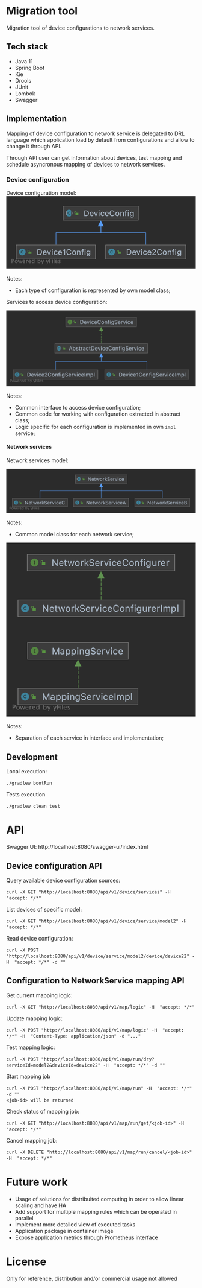 # Migration tool

Migration tool of device configurations to network services.

## Tech stack

  * Java 11
  * Spring Boot
  * Kie
  * Drools
  * JUnit
  * Lombok
  * Swagger

## Implementation

Mapping of device configuration to network service is delegated to DRL language
which application load by default from configurations and allow to change it through API.

Through API user can get information about devices, test mapping and schedule asyncronous mapping of devices to network services.

### Device configuration

Device configuration model:
![](./docs/diagrams/model-devices.png)

Notes:
  * Each type of configuration is represented by own model class;

Services to access device configuration:

![](./docs/diagrams/model-configuration-services.png)

Notes:
  * Common interface to access device configuration;
  * Common code for working with configuration extracted in abstract class;
  * Logic specific for each configuration is implemented in own `impl` service;

#### Network services

Network services model:

![](./docs/diagrams/network-service.png)

Notes:
  * Common model class for each network service;

![](./docs/diagrams/network-services-services.png)

Notes:
  * Separation of each service in interface and implementation;


## Development

Local execution:
```
./gradlew bootRun
```



Tests execution
```
./gradlew clean test
```

# API

Swagger UI:
http://localhost:8080/swagger-ui/index.html

## Device configuration API

Query available device configuration sources:
```
curl -X GET "http://localhost:8080/api/v1/device/services" -H  "accept: */*"
```

List devices of specific model:
```
curl -X GET "http://localhost:8080/api/v1/device/service/model2" -H  "accept: */*"
```

Read device configuration:
```
curl -X POST "http://localhost:8080/api/v1/device/service/model2/device/device22" -H  "accept: */*" -d ""
```

## Configuration to NetworkService mapping API

Get current mapping logic:
```
curl -X GET "http://localhost:8080/api/v1/map/logic" -H  "accept: */*"
```

Update mapping logic:
```
curl -X POST "http://localhost:8080/api/v1/map/logic" -H  "accept: */*" -H  "Content-Type: application/json" -d "..."
```

Test mapping logic:
```
curl -X POST "http://localhost:8080/api/v1/map/run/dry?serviceId=model2&deviceId=device22" -H  "accept: */*" -d ""

```

Start mapping job
```
curl -X POST "http://localhost:8080/api/v1/map/run" -H  "accept: */*" -d ""
<job-id> will be returned
```

Check status of mapping job:
```
curl -X GET "http://localhost:8080/api/v1/map/run/get/<job-id>" -H  "accept: */*"
```

Cancel mapping job:
```
curl -X DELETE "http://localhost:8080/api/v1/map/run/cancel/<job-id>" -H  "accept: */*"
```

# Future work

 * Usage of solutions for distribuited computing in order to allow linear scaling and have HA
 * Add support for multiple mapping rules which can be operated in parallel
 * Implement more detailed view of executed tasks
 * Application package in container image
 * Expose application metrics through Prometheus interface

# License
Only for reference, distribution and/or commercial usage not allowed